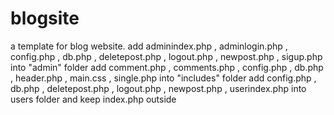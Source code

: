 # blogsite
a template for blog website.
add adminindex.php , adminlogin.php , config.php , db.php , deletepost.php , logout.php , newpost.php , sigup.php into "admin" folder
add comment.php , comments.php , config.php , db.php , header.php , main.css , single.php into "includes" folder
add config.php , db.php , deletepost.php , logout.php , newpost.php , userindex.php into users folder
and keep index.php outside
